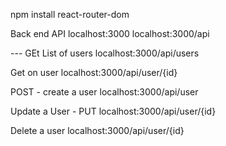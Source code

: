  npm install react-router-dom


Back end API
localhost:3000
localhost:3000/api

--- GEt List of users
localhost:3000/api/users

Get on user
localhost:3000/api/user/{id}

POST  - create a user
localhost:3000/api/user

Update a User - PUT
localhost:3000/api/user/{id}

Delete a user
localhost:3000/api/user/{id}
